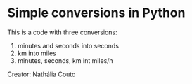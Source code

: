# Simple conversions in Python
This is a code with three conversions: 
1. minutes and seconds into seconds
2. km into miles
3. minutes, seconds, km int miles/h

Creator: Nathália Couto